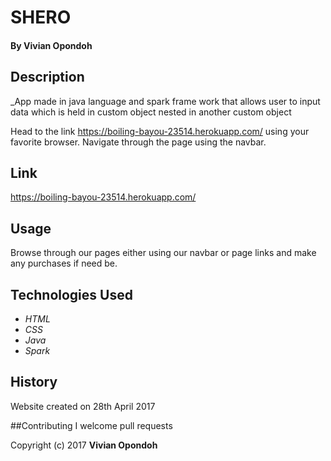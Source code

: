 # SHERO

#### By Vivian Opondoh

## Description

_App made in java language and spark frame work that allows user to input data which is held in custom object nested in another custom object


Head to the link https://boiling-bayou-23514.herokuapp.com/ using your favorite browser. Navigate through the page using the navbar.

## Link
https://boiling-bayou-23514.herokuapp.com/

## Usage
Browse through our pages either using our navbar or page links and make any purchases if need be.

## Technologies Used

* _HTML_
* _CSS_
* _Java_
* _Spark_

## History
Website created on 28th April 2017

##Contributing
I welcome pull requests


Copyright (c) 2017 **Vivian Opondoh**
